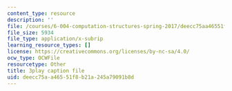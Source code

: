 ```yaml
---
content_type: resource
description: ''
file: /courses/6-004-computation-structures-spring-2017/deecc75aa46551f8b21a245a79091b8d_Ouk7t7ViTfI.vtt
file_size: 5934
file_type: application/x-subrip
learning_resource_types: []
license: https://creativecommons.org/licenses/by-nc-sa/4.0/
ocw_type: OCWFile
resourcetype: Other
title: 3play caption file
uid: deecc75a-a465-51f8-b21a-245a79091b8d
---
```

